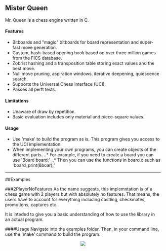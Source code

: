 ## Mister Queen

Mr. Queen is a chess engine written in C.

#### Features

* Bitboards and "magic" bitboards for board representation and super-fast move
  generation.
* Custom, hash-based opening book based on over three million games from the
  FICS database.
* Zobrist hashing and a transposition table storing exact values and the best
  move.
* Null move pruning, aspiration windows, iterative deepening, quiescence
  search.
* Supports the Universal Chess Interface (UCI).
* Passes all perft tests.

#### Limitations

* Unaware of draw by repetition.
* Basic evaluation includes only material and piece-square values.

#### Usage
* Use 'make' to build the program as is. This program gives you access to the UCI implementation. 
* When implementing your own programs, you can create objects of the different parts.
..* For example, if you need to create a board you can use 'Board board;'
..* Then you can use the functions in board.c such as 'board_print(&boar);' 

---
##Examples

###2PlayerNoFeatures
As the name suggests, this implemntation is of a chess game with 2 players but with absolutely no features. That means, the users have to account for everything including castling, checkmates, promotions, captures etc.

It is inteded to give you a basic understanding of how to use the library in an actual program. 

####Usage
Navigate into the examples folder. Then, in your command line, use the 'make' command to build the program. 

<p align="center"><img src="http://i.imgur.com/oiWiEvK.png"></p>
